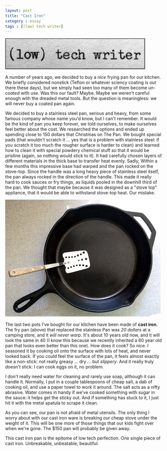 ```yaml
---
layout: post
title: "Cast Iron"
category : essay
tags : [(low) tech writer]
---
```

[![low tech writer](/assets/ltw/header14.jpg)](http://bit.ly/lowtechwriter)

A number of years ago, we decided to buy a *nice* frying pan for our kitchen. We briefly considered nonstick (Teflon or whatever sciency coating is out there these days), but we simply had seen too many of them become *un-coated* with use. Was this our fault? Maybe. Maybe we weren't careful enough with the dreaded metal tools. But the question is meaningless: we will never buy a coated pan again. 

We decided to buy a stainless steel pan, serious and heavy, from some famous company whose name you'd know, but I can't remember. It would be the kind of pan you keep forever, we told ourselves, to make ourselves feel better about the cost. We researched the options and ended up spending close to 150 dollars that Christmas on The Pan. We bought special pads (that wouldn't scratch it ... yes that is a problem with stainless steel: if you scratch it too much the rougher surface is harder to clean) and learned how to clean it with special powdery chemical stuff so that it would be pristine (again, so nothing would stick to it). It had carefully chosen layers of different materials in the thick base to transfer heat evenly. Sadly, Within a few months this impressive base had warped and the pan rocked on the stove-top. Since the handle was a long heavy piece of stainless steel itself, the pan always rocked in the direction of the handle. This made it really hard to cook sauces or fry things, as liquids pooled in the downhill third of the pan. We thought that maybe because it was designed as a "stove top" appliance, that it would be able to withstand stove-top heat. Our mistake. 

![Iron](/assets/ltw/castiron.jpg)

The last two pots I've bought for our kitchen have been made of **cast iron**. The fry pan (above) that replaced the stainless Pan was *20 dollars* at a camping store, and it *will never warp*. It's about 10 years old now, and it will look the same in 40 (I know this because we recently inherited a 60 year old pan that looks even better than this one). How does it cook? So nice. I seasoned it by cooking oil onto the surface with lots of heat, and never looked back. If you could feel the surface of the pan, it feels almost exactly like a non-stick: not really greasy ... dry ... but *slippery*. And it really truly doesn't stick: I can cook eggs on it, no problem.

I don't really need water for cleaning and rarely use soap, although it can handle it. Normally, I put in a couple tablespoons of cheap salt, a dab of cooking oil, and use a paper towel to work it around. The salt acts as a nifty abrasive. Water comes in handy if we've cooked something with sugar in the sauce: it helps get the sticky out. And if something has stuck to it, I just hit it with the metal spatula to scrape it clean. 

As you can see, our pan is not afraid of metal utensils. The only thing I worry about with our cast iron ware is breaking our cheap stove under the weight of it. This will be one more of those things that our kids fight over when we're gone. The $150 pan will probably be given away. 

This cast iron pan is the epitome of low tech perfection. One single piece of cast iron. Unbreakable, unbeatable, beautiful.

